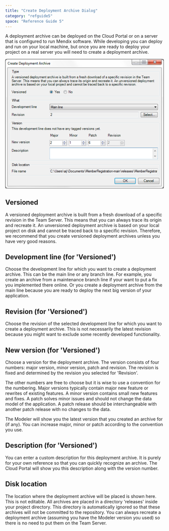 ```yaml
---
title: "Create Deployment Archive Dialog"
category: "refguide5"
space: "Reference Guide 5"
---
```

A deployment archive can be deployed on the Cloud Portal or on a server that is configured to run Mendix software. While developing you can deploy and run on your local machine, but once you are ready to deploy your project on a real server you will need to create a deployment archive.

![](attachments/524301/688182.png)

## Versioned

A versioned deployment archive is built from a fresh download of a specific revision in the Team Server. This means that you can always trace its origin and recreate it. An unversioned deployment archive is based on your local project on disk and cannot be traced back to a specific revision. Therefore, we recommend that you create versioned deployment
archives unless you have very good reasons.

## Development line (for 'Versioned')

Choose the development line for which you want to create a deployment archive. This can be the main line or any branch line. For example, you create an archive from a maintenance branch line if your want to put a fix you implemented there online. Or you create a deployment archive from the main line because you are ready to deploy the next big version of your application.

## Revision (for 'Versioned')

Choose the revision of the selected development line for which you want to create a deployment archive. This is not necessarily the latest revision because you might want to exclude some recently developed functionality.

## New version (for 'Versioned')

Choose a version for the deployment archive. The version consists of four numbers: major version, minor version, patch and revision. The revision is fixed and determined by the revision you selected for 'Revision'.

The other numbers are free to choose but it is wise to use a convention for the numbering. Major versions typically contain major new feature or rewrites of existing features. A minor version contains small new features and fixes. A patch solves minor issues and should not change the data model of the application. A patch release should be interchangeable with another patch release with no changes to the data.

The Modeler will show you the latest version that you created an archive for (if any). You can increase major, minor or patch according to the convention you use.

## Description (for 'Versioned')

You can enter a custom description for this deployment archive. It is purely for your own reference so that you can quickly recognize an archive. The Cloud Portal will show you this description along with the version number.

## Disk location

The location where the deployment archive will be placed is shown here. This is not editable. All archives are placed in a directory 'releases' inside your project directory. This directory is automatically ignored so that these archives will not be committed to the repository. You can always recreate a deployment archive (assuming you have the Modeler version you used) so there is no need to put them on the Team Server.